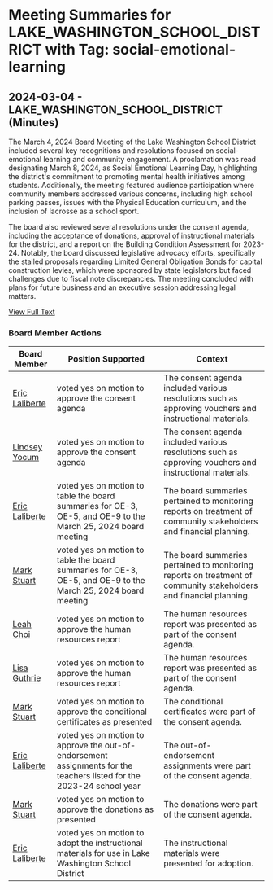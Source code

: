 # Meeting Summaries for LAKE_WASHINGTON_SCHOOL_DISTRICT with Tag: social-emotional-learning

## 2024-03-04 - LAKE_WASHINGTON_SCHOOL_DISTRICT (Minutes)

The March 4, 2024 Board Meeting of the Lake Washington School District included several key recognitions and resolutions focused on social-emotional learning and community engagement. A proclamation was read designating March 8, 2024, as Social Emotional Learning Day, highlighting the district's commitment to promoting mental health initiatives among students. Additionally, the meeting featured audience participation where community members addressed various concerns, including high school parking passes, issues with the Physical Education curriculum, and the inclusion of lacrosse as a school sport. 

The board also reviewed several resolutions under the consent agenda, including the acceptance of donations, approval of instructional materials for the district, and a report on the Building Condition Assessment for 2023-24. Notably, the board discussed legislative advocacy efforts, specifically the stalled proposals regarding Limited General Obligation Bonds for capital construction levies, which were sponsored by state legislators but faced challenges due to fiscal note discrepancies. The meeting concluded with plans for future business and an executive session addressing legal matters.

[View Full Text](https://raw.githubusercontent.com/VoronoiPerspectives/WashingtonStateSchoolBoardExplorer/refs/heads/main/data/countries/usa/states/wa/counties/king/school_boards/lake_washington_school_district/2024/2024-03-04-minutes.txt)

### Board Member Actions

| Board Member | Position Supported | Context |
|--------------|--------------------|---------|
| [Eric Laliberte](board_member_138.md) | voted yes on motion to approve the consent agenda | The consent agenda included various resolutions such as approving vouchers and instructional materials. |
| [Lindsey Yocum](board_member_137.md) | voted yes on motion to approve the consent agenda | The consent agenda included various resolutions such as approving vouchers and instructional materials. |
| [Eric Laliberte](board_member_138.md) | voted yes on motion to table the board summaries for OE-3, OE-5, and OE-9 to the March 25, 2024 board meeting | The board summaries pertained to monitoring reports on treatment of community stakeholders and financial planning. |
| [Mark Stuart](board_member_139.md) | voted yes on motion to table the board summaries for OE-3, OE-5, and OE-9 to the March 25, 2024 board meeting | The board summaries pertained to monitoring reports on treatment of community stakeholders and financial planning. |
| [Leah Choi](board_member_135.md) | voted yes on motion to approve the human resources report | The human resources report was presented as part of the consent agenda. |
| [Lisa Guthrie](board_member_136.md) | voted yes on motion to approve the human resources report | The human resources report was presented as part of the consent agenda. |
| [Mark Stuart](board_member_139.md) | voted yes on motion to approve the conditional certificates as presented | The conditional certificates were part of the consent agenda. |
| [Eric Laliberte](board_member_138.md) | voted yes on motion to approve the out-of-endorsement assignments for the teachers listed for the 2023-24 school year | The out-of-endorsement assignments were part of the consent agenda. |
| [Mark Stuart](board_member_139.md) | voted yes on motion to approve the donations as presented | The donations were part of the consent agenda. |
| [Eric Laliberte](board_member_138.md) | voted yes on motion to adopt the instructional materials for use in Lake Washington School District | The instructional materials were presented for adoption. |

